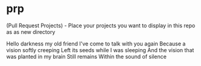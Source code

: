 # prp
(Pull Request Projects) - Place your projects you want to display in this repo as as new directory

Hello darkness my old friend
I've come to talk with you again
Because a vision softly creeping
Left its seeds while I was sleeping
And the vision that was planted in my brain
Still remains
Within the sound of silence
